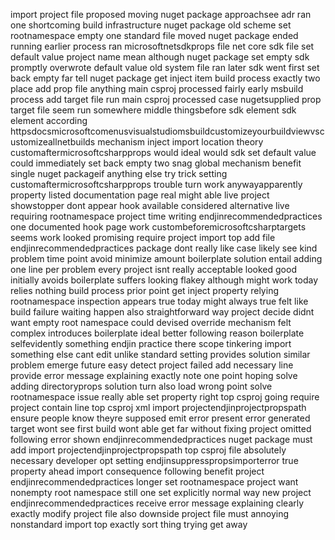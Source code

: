 import project file proposed moving nuget package approachsee adr ran one shortcoming build infrastructure nuget package old scheme set rootnamespace empty one standard file moved nuget package ended running earlier process ran microsoftnetsdkprops file net core sdk file set default value project name mean although nuget package set empty sdk promptly overwrote default value old system file ran later sdk went first set back empty far tell nuget package get inject item build process exactly two place add prop file anything main csproj processed fairly early msbuild process add target file run main csproj processed case nugetsupplied prop target file seem run somewhere middle thingsbefore sdk element sdk element according httpsdocsmicrosoftcomenusvisualstudiomsbuildcustomizeyourbuildviewvscustomizeallnetbuilds mechanism inject import location theory customaftermicrosoftcsharpprops would ideal would sdk set default value could immediately set back empty two snag global mechanism benefit single nuget packageif anything else try trick setting customaftermicrosoftcsharpprops trouble turn work anywayapparently property listed documentation page real might able live project showstopper dont appear hook available considered alternative live requiring rootnamespace project time writing endjinrecommendedpractices one documented hook page work custombeforemicrosoftcsharptargets seems work looked promising require project import top add file endjinrecommendedpractices package dont really like case likely see kind problem time point avoid minimize amount boilerplate solution entail adding one line per problem every project isnt really acceptable looked good initially avoids boilerplate suffers looking flakey although might work today relies nothing build process prior point get inject property relying rootnamespace inspection appears true today might always true felt like build failure waiting happen also straightforward way project decide didnt want empty root namespace could devised override mechanism felt complex introduces boilerplate ideal better following reason boilerplate selfevidently something endjin practice there scope tinkering import something else cant edit unlike standard setting provides solution similar problem emerge future easy detect project failed add necessary line provide error message explaining exactly note one point hoping solve adding directoryprops solution turn also load wrong point solve rootnamespace issue really able set property right top csproj going require project contain line top csproj xml import projectendjinprojectpropspath ensure people know theyre supposed emit error present error generated target wont see first build wont able get far without fixing project omitted following error shown endjinrecommendedpractices nuget package must add import projectendjinprojectpropspath top csproj file absolutely necessary developer opt setting endjinsuppresspropsimporterror true property ahead import consequence following benefit project endjinrecommendedpractices longer set rootnamespace project want nonempty root namespace still one set explicitly normal way new project endjinrecommendedpractices receive error message explaining clearly exactly modify project file also downside project file must annoying nonstandard import top exactly sort thing trying get away